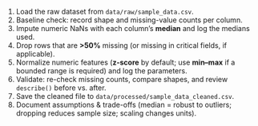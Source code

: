 1) Load the raw dataset from `data/raw/sample_data.csv`.
2) Baseline check: record shape and missing-value counts per column.
3) Impute numeric NaNs with each column’s **median** and log the medians used.
4) Drop rows that are **>50%** missing (or missing in critical fields, if applicable).
5) Normalize numeric features (**z-score** by default; use **min–max** if a bounded range is required) and log the parameters.
6) Validate: re-check missing counts, compare shapes, and review `describe()` before vs. after.
7) Save the cleaned file to `data/processed/sample_data_cleaned.csv`.
8) Document assumptions & trade-offs (median = robust to outliers; dropping reduces sample size; scaling changes units).
